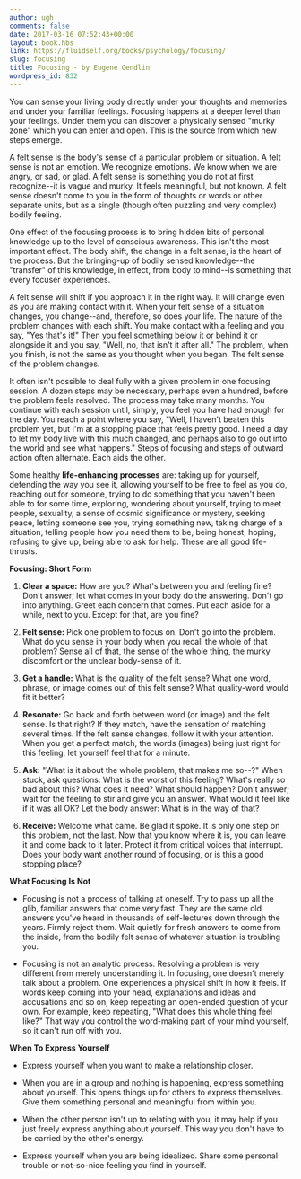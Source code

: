 ```yaml
---
author: ugh
comments: false
date: 2017-03-16 07:52:43+00:00
layout: book.hbs
link: https://fluidself.org/books/psychology/focusing/
slug: focusing
title: Focusing - by Eugene Gendlin
wordpress_id: 832
---
```


You can sense your living body directly under your thoughts and memories and under your familiar feelings. Focusing happens at a deeper level than your feelings. Under them you can discover a physically sensed "murky zone" which you can enter and open. This is the source from which new steps emerge.

A felt sense is the body's sense of a particular problem or situation. A felt sense is not an emotion. We recognize emotions. We know when we are angry, or sad, or glad. A felt sense is something you do not at first recognize--it is vague and murky. It feels meaningful, but not known. A felt sense doesn't come to you in the form of thoughts or words or other separate units, but as a single (though often puzzling and very complex) bodily feeling.

One effect of the focusing process is to bring hidden bits of personal knowledge up to the level of conscious awareness. This isn't the most important effect. The body shift, the change in a felt sense, is the heart of the process. But the bringing-up of bodily sensed knowledge--the "transfer" of this knowledge, in effect, from body to mind--is something that every focuser experiences.

A felt sense will shift if you approach it in the right way. It will change even as you are making contact with it. When your felt sense of a situation changes, you change--and, therefore, so does your life. The nature of the problem changes with each shift. You make contact with a feeling and you say, "Yes that's it!" Then you feel something below it or behind it or alongside it and you say, "Well, no, that isn't it after all." The problem, when you finish, is not the same as you thought when you began. The felt sense of the problem changes.

It often isn't possible to deal fully with a given problem in one focusing session. A dozen steps may be necessary, perhaps even a hundred, before the problem feels resolved. The process may take many months. You continue with each session until, simply, you feel you have had enough for the day. You reach a point where you say, "Well, I haven't beaten this problem yet, but I'm at a stopping place that feels pretty good. I need a day to let my body live with this much changed, and perhaps also to go out into the world and see what happens." Steps of focusing and steps of outward action often alternate. Each aids the other.

Some healthy **life-enhancing processes** are: taking up for yourself, defending the way you see it, allowing yourself to be free to feel as you do, reaching out for someone, trying to do something that you haven't been able to for some time, exploring, wondering about yourself, trying to meet people, sexuality, a sense of cosmic significance or mystery, seeking peace, letting someone see you, trying something new, taking charge of a situation, telling people how you need them to be, being honest, hoping, refusing to give up, being able to ask for help. These are all good life-thrusts.

**Focusing: Short Form**

1.  **Clear a space:** How are you? What's between you and feeling fine? Don't answer; let what comes in your body do the answering. Don't go into anything. Greet each concern that comes. Put each aside for a while, next to you. Except for that, are you fine?

2.  **Felt sense:** Pick one problem to focus on. Don't go into the problem. What do you sense in your body when you recall the whole of that problem? Sense all of that, the sense of the whole thing, the murky discomfort or the unclear body-sense of it.

3.  **Get a handle:** What is the quality of the felt sense? What one word, phrase, or image comes out of this felt sense? What quality-word would fit it better?

4.  **Resonate:** Go back and forth between word (or image) and the felt sense. Is that right? If they match, have the sensation of matching several times. If the felt sense changes, follow it with your attention. When you get a perfect match, the words (images) being just right for this feeling, let yourself feel that for a minute.

5.  **Ask:** "What is it about the whole problem, that makes me so--?" When stuck, ask questions: What is the worst of this feeling? What's really so bad about this? What does it need? What should happen? Don't answer; wait for the feeling to stir and give you an answer. What would it feel like if it was all OK? Let the body answer: What is in the way of that?

6.  **Receive:** Welcome what came. Be glad it spoke. It is only one step on this problem, not the last. Now that you know where it is, you can leave it and come back to it later. Protect it from critical voices that interrupt. Does your body want another round of focusing, or is this a good stopping place?

**What Focusing Is Not**

- Focusing is not a process of talking at oneself. Try to pass up all the glib, familiar answers that come very fast. They are the same old answers you've heard in thousands of self-lectures down through the years. Firmly reject them. Wait quietly for fresh answers to come from the inside, from the bodily felt sense of whatever situation is troubling you.

- Focusing is not an analytic process. Resolving a problem is very different from merely understanding it. In focusing, one doesn't merely talk about a problem. One experiences a physical shift in how it feels. If words keep coming into your head, explanations and ideas and accusations and so on, keep repeating an open-ended question of your own. For example, keep repeating, "What does this whole thing feel like?" That way you control the word-making part of your mind yourself, so it can't run off with you.

**When To Express Yourself**

- Express yourself when you want to make a relationship closer.

- When you are in a group and nothing is happening, express something about yourself. This opens things up for others to express themselves. Give them something personal and meaningful from within you.

- When the other person isn't up to relating with you, it may help if you just freely express anything about yourself. This way you don't have to be carried by the other's energy.

- Express yourself when you are being idealized. Share some personal trouble or not-so-nice feeling you find in yourself.
